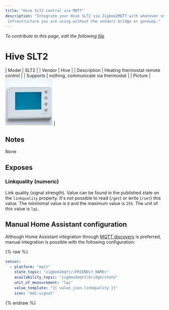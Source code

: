 ```yaml
---
title: "Hive SLT2 control via MQTT"
description: "Integrate your Hive SLT2 via Zigbee2MQTT with whatever smart home
 infrastructure you are using without the vendors bridge or gateway."
---
```


*To contribute to this page, edit the following
[file](https://github.com/Koenkk/zigbee2mqtt.io/blob/master/docs/devices/SLT2.md)*

# Hive SLT2

| Model | SLT2  |
| Vendor  | Hive  |
| Description | Heating thermostat remote control |
| Supports | nothing, communicate via thermostat |
| Picture | ![Hive SLT2](../images/devices/SLT2.jpg) |

## Notes

None


## Exposes
### Linkquality (numeric)
Link quality (signal strength).
Value can be found in the published state on the `linkquality` property.
It's not possible to read (`/get`) or write (`/set`) this value.
The minimimal value is `0` and the maximum value is `255`.
The unit of this value is `lqi`.

## Manual Home Assistant configuration
Although Home Assistant integration through [MQTT discovery](../integration/home_assistant) is preferred,
manual integration is possible with the following configuration:


{% raw %}
```yaml
sensor:
  - platform: "mqtt"
    state_topic: "zigbee2mqtt/<FRIENDLY_NAME>"
    availability_topic: "zigbee2mqtt/bridge/state"
    unit_of_measurement: "lqi"
    value_template: "{{ value_json.linkquality }}"
    icon: "mdi:signal"
```
{% endraw %}



